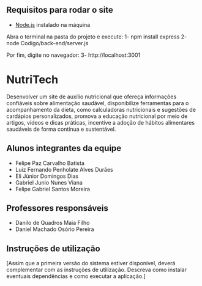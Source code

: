 ## Requisitos para rodar o site

- [Node.js](https://nodejs.org) instalado na máquina

Abra o terminal na pasta do projeto e execute:
1- npm install express
2- node Codigo/back-end/server.js

Por fim, digite no navegador:
3- http://localhost:3001





# NutriTech

Desenvolver um site de auxílio nutricional que ofereça informações confiáveis sobre alimentação saudável, disponibilize ferramentas para o acompanhamento da dieta, como calculadoras nutricionais e sugestões de cardápios personalizados, promova a educação nutricional por meio de artigos, vídeos e dicas práticas, incentive a adoção de hábitos alimentares saudáveis de forma contínua e sustentável.


## Alunos integrantes da equipe

* Felipe Paz Carvalho Batista
* Luiz Fernando Penholate Alves Durães
* Eli Júnior Domingos Dias
* Gabriel Junio Nunes Viana
* Felipe Gabriel Santos Moreira


## Professores responsáveis

* Danilo de Quadros Maia Filho
* Daniel Machado Osório Pereira

## Instruções de utilização

[Assim que a primeira versão do sistema estiver disponível, deverá complementar com as instruções de utilização. Descreva como instalar eventuais dependências e como executar a aplicação.]
